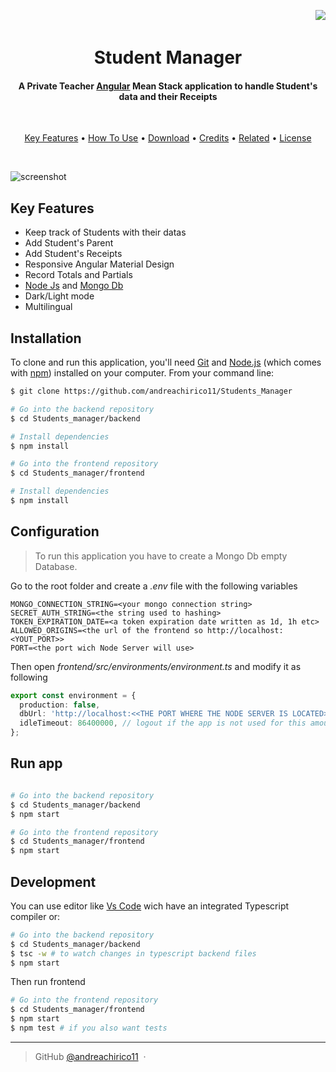 <img align="right" src="https://app.travis-ci.com/andreachirico11/Students_Manager.svg?branch=master"></img>

<h1 align="center">
  <br>
  Student Manager
  <br>
</h1>

<h4 align="center">A Private Teacher <a href="https://angular.io/" target="_blank">Angular</a> Mean Stack application to handle Student's data and their Receipts</h4>

<br>

<p align="center">
  <a href="#key-features">Key Features</a> •
  <a href="#how-to-use">How To Use</a> •
  <a href="#download">Download</a> •
  <a href="#credits">Credits</a> •
  <a href="#related">Related</a> •
  <a href="#license">License</a>
</p>

<br>

![screenshot](./sample.gif)

## Key Features

- Keep track of Students with their datas
- Add Student's Parent
- Add Student's Receipts
- Responsive Angular Material Design
- Record Totals and Partials
- <a href="https://nodejs.org/en/">Node Js</a> and <a href="https://www.mongodb.com/">Mongo Db</a>
- Dark/Light mode
- Multilingual

## Installation

To clone and run this application, you'll need [Git](https://git-scm.com) and [Node.js](https://nodejs.org/en/download/) (which comes with [npm](http://npmjs.com)) installed on your computer. From your command line:

```bash
$ git clone https://github.com/andreachirico11/Students_Manager

# Go into the backend repository
$ cd Students_manager/backend

# Install dependencies
$ npm install

# Go into the frontend repository
$ cd Students_manager/frontend

# Install dependencies
$ npm install

```

## Configuration

> To run this application you have to create a Mongo Db empty Database.

Go to the root folder and create a <i>.env</i> file with the following variables

```
MONGO_CONNECTION_STRING=<your mongo connection string>
SECRET_AUTH_STRING=<the string used to hashing>
TOKEN_EXPIRATION_DATE=<a token expiration date written as 1d, 1h etc>
ALLOWED_ORIGINS=<the url of the frontend so http://localhost:<YOUT_PORT>>
PORT=<the port wich Node Server will use>
```

Then open <i>frontend/src/environments/environment.ts</i> and modify it as following

```typescript
export const environment = {
  production: false,
  dbUrl: 'http://localhost:<<THE PORT WHERE THE NODE SERVER IS LOCATED>>/api/',
  idleTimeout: 86400000, // logout if the app is not used for this amount of time
};
```

## Run app

```bash

# Go into the backend repository
$ cd Students_manager/backend
$ npm start

# Go into the frontend repository
$ cd Students_manager/frontend
$ npm start

```

## Development

You can use editor like <a href="https://code.visualstudio.com/">Vs Code</a> wich have an integrated Typescript compiler or:

```bash
# Go into the backend repository
$ cd Students_manager/backend
$ tsc -w # to watch changes in typescript backend files
$ npm start

```

Then run frontend

```bash
# Go into the frontend repository
$ cd Students_manager/frontend
$ npm start
$ npm test # if you also want tests

```

---

> GitHub [@andreachirico11](https://github.com/andreachirico11) &nbsp;&middot;&nbsp;
